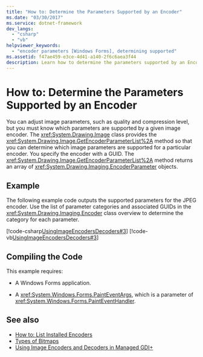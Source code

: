 ```yaml
---
title: "How to: Determine the Parameters Supported by an Encoder"
ms.date: "03/30/2017"
ms.service: dotnet-framework
dev_langs: 
  - "csharp"
  - "vb"
helpviewer_keywords: 
  - "encoder parameters [Windows Forms], determining supported"
ms.assetid: f47ae459-e3ce-4d41-a140-2f6c6aea3f44
description: Learn how to determine the parameters supported by an Encoder using the GetEncoderParameterList method provided by the Image class.
---
```

# How to: Determine the Parameters Supported by an Encoder

You can adjust image parameters, such as quality and compression level, but you must know which parameters are supported by a given image encoder. The <xref:System.Drawing.Image> class provides the <xref:System.Drawing.Image.GetEncoderParameterList%2A> method so that you can determine which image parameters are supported for a particular encoder. You specify the encoder with a GUID. The <xref:System.Drawing.Image.GetEncoderParameterList%2A> method returns an array of <xref:System.Drawing.Imaging.EncoderParameter> objects.  
  
## Example  

 The following example code outputs the supported parameters for the JPEG encoder. Use the list of parameter categories and associated GUIDs in the <xref:System.Drawing.Imaging.Encoder> class overview to determine the category for each parameter.  
  
 [!code-csharp[UsingImageEncodersDecoders#3](~/samples/snippets/csharp/VS_Snippets_Winforms/UsingImageEncodersDecoders/CS/Form1.cs#3)]
 [!code-vb[UsingImageEncodersDecoders#3](~/samples/snippets/visualbasic/VS_Snippets_Winforms/UsingImageEncodersDecoders/VB/Form1.vb#3)]  
  
## Compiling the Code  

 This example requires:  
  
- A Windows Forms application.  
  
- A <xref:System.Windows.Forms.PaintEventArgs>, which is a parameter of <xref:System.Windows.Forms.PaintEventHandler>.  
  
## See also

- [How to: List Installed Encoders](how-to-list-installed-encoders.md)
- [Types of Bitmaps](types-of-bitmaps.md)
- [Using Image Encoders and Decoders in Managed GDI+](using-image-encoders-and-decoders-in-managed-gdi.md)
